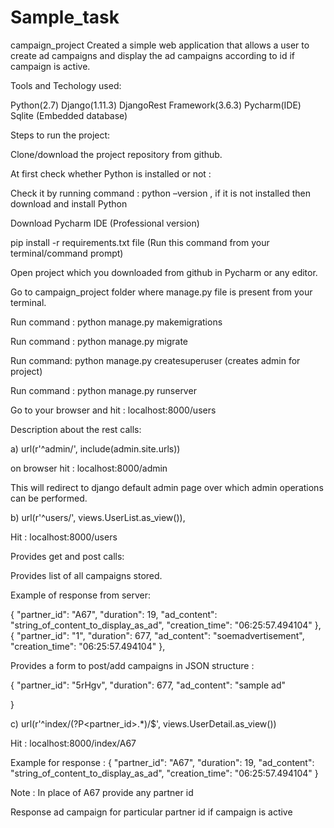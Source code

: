 # Sample_task
campaign_project
Created a simple web application that allows a user to create ad campaigns and display the ad campaigns according to id if campaign is active.

Tools and Techology used:

Python(2.7) Django(1.11.3) DjangoRest Framework(3.6.3) Pycharm(IDE) Sqlite (Embedded database)

Steps to run the project:

Clone/download the project repository from github.

At first check whether Python is installed or not :

Check it by running command : python –version , if it is not installed then download and install Python

Download Pycharm IDE (Professional version)

pip install -r requirements.txt file (Run this command from your terminal/command prompt)

Open project which you downloaded from github in Pycharm or any editor.

Go to campaign_project folder where manage.py file is present from your terminal.

Run command : python manage.py makemigrations

Run command : python manage.py migrate

Run command: python manage.py createsuperuser (creates admin for project)

Run command : python manage.py runserver

Go to your browser and hit : localhost:8000/users

Description about the rest calls:

a) url(r'^admin/', include(admin.site.urls))

on browser hit : localhost:8000/admin

This will redirect to django default admin page over which admin operations can be performed.

b) url(r'^users/', views.UserList.as_view()),

Hit : localhost:8000/users

Provides get and post calls:

Provides list of all campaigns stored.

Example of response from server:

{ "partner_id": "A67", "duration": 19, "ad_content": "string_of_content_to_display_as_ad", "creation_time": "06:25:57.494104" }, { "partner_id": "1", "duration": 677, "ad_content": "soemadvertisement", "creation_time": "06:25:57.494104" },

Provides a form to post/add campaigns in JSON structure :

{ "partner_id": "5rHgv", "duration": 677, "ad_content": "sample ad"

}

c) url(r'^index/(?P<partner_id>.*)/$', views.UserDetail.as_view())

Hit : localhost:8000/index/A67

Example for response : { "partner_id": "A67", "duration": 19, "ad_content": "string_of_content_to_display_as_ad", "creation_time": "06:25:57.494104" }

Note : In place of A67 provide any partner id

Response ad campaign for particular partner id if campaign is active
